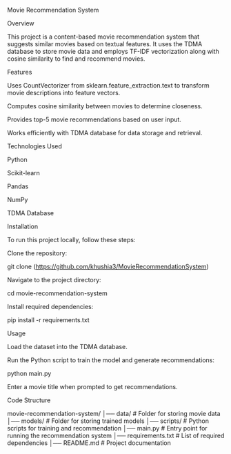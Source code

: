 Movie Recommendation System

Overview

This project is a content-based movie recommendation system that suggests similar movies based on textual features. It uses the TDMA database to store movie data and employs TF-IDF vectorization along with cosine similarity to find and recommend movies.

Features

Uses CountVectorizer from sklearn.feature_extraction.text to transform movie descriptions into feature vectors.

Computes cosine similarity between movies to determine closeness.

Provides top-5 movie recommendations based on user input.

Works efficiently with TDMA database for data storage and retrieval.

Technologies Used

Python

Scikit-learn

Pandas

NumPy

TDMA Database

Installation

To run this project locally, follow these steps:

Clone the repository:

git clone (https://github.com/khushia3/MovieRecommendationSystem)

Navigate to the project directory:

cd movie-recommendation-system

Install required dependencies:

pip install -r requirements.txt

Usage

Load the dataset into the TDMA database.

Run the Python script to train the model and generate recommendations:

python main.py

Enter a movie title when prompted to get recommendations.

Code Structure

movie-recommendation-system/
│── data/                     # Folder for storing movie data
│── models/                   # Folder for storing trained models
│── scripts/                  # Python scripts for training and recommendation
│── main.py                   # Entry point for running the recommendation system
│── requirements.txt           # List of required dependencies
│── README.md                  # Project documentation
